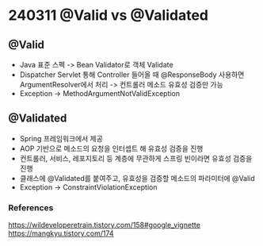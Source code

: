 # 240311 @Valid vs @Validated

## @Valid
- Java 표준 스펙 -> Bean Validator로 객체 Validate
- Dispatcher Servlet 통해 Controller 들어올 때 @ResponseBody 사용하면 ArgumentResolver에서 처리 -> 컨트롤러 메소드 유효성 검증만 가능
- Exception -> MethodArgumentNotValidException


## @Validated
- Spring 프레임워크에서 제공
- AOP 기반으로 메소드의 요청을 인터셉트 해 유효성 검증을 진행
- 컨트롤러, 서비스, 레포지토리 등 계층에 무관하게 스프링 빈이라면 유효성 검증을 진행
- 클래스에 @Validated를 붙여주고, 유효성을 검증할 메소드의 파라미터에 @Valid
- Exception -> ConstraintViolationException

### References
https://wildeveloperetrain.tistory.com/158#google_vignette
https://mangkyu.tistory.com/174